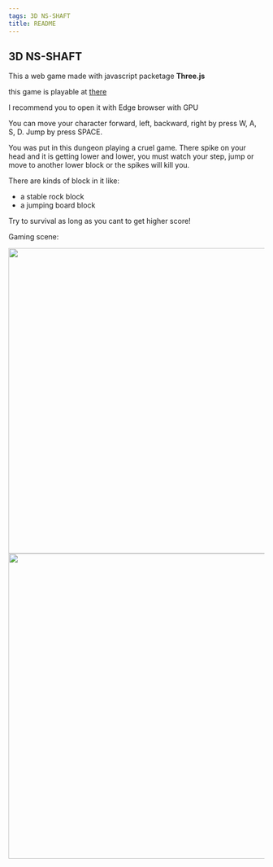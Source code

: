 ```yaml
---
tags: 3D NS-SHAFT
title: README
---
```


## 3D NS-SHAFT

This a web game made with javascript packetage **Three.js**

this game is playable at [there](https://makoto-lee.github.io/WebGL/three-js/3D-NS-SHAFT/)

I recommend you to open it with Edge browser with GPU 

You can move your character forward, left, backward, right by press W, A, S, D. Jump by press SPACE.

You was put in this dungeon playing a cruel game. There spike on your head and it is getting lower and lower, you must watch your step, jump or move to another lower block or the spikes will kill you.

There are kinds of block in it like:
* a stable rock block
* a jumping board block

Try to survival as long as you cant to get higher score!

Gaming scene:

<img src="https://i.imgur.com/FACiAkf.png" width="600">
<img src="https://i.imgur.com/ra9oEO6.jpg" width="600">
